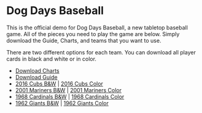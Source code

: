 # Dog Days Baseball

This is the official demo for Dog Days Baseball, a new tabletop baseball game. All of the pieces you need to play the game are below. Simply download the Guide, Charts, and teams that you want to use. 

There are two different options for each team. You can download all player cards in black and white or in color. 

- [Download Charts](https://github.com/brianhaferkamp/dog-days-baseball/raw/main/Dog-Days-Baseball_Charts.pdf)
- [Download Guide](https://github.com/brianhaferkamp/dog-days-baseball/raw/main/Dog-Days-Baseball_Guide.pdf)
- [2016 Cubs B&W](https://github.com/brianhaferkamp/dog-days-baseball/raw/main/2016%20Cubs/Dog-Days-Baseball_2016-Cubs_B%26W.pdf) | [2016 Cubs Color](https://github.com/brianhaferkamp/dog-days-baseball/raw/main/2016%20Cubs/Dog-Days-Baseball_2016-Cubs_Color.pdf)
- [2001 Mariners B&W](https://github.com/brianhaferkamp/dog-days-baseball/raw/main/2001%20Mariners/Dog-Days-Baseball_2001-Mariners_B%26W.pdf) | [2001 Mariners Color](https://github.com/brianhaferkamp/dog-days-baseball/raw/main/2001%20Mariners/Dog-Days-Baseball_2001-Mariners_Color.pdf)
- [1968 Cardinals B&W](https://github.com/brianhaferkamp/dog-days-baseball/raw/main/1968%20Cardinals/Dog-Days-Baseball_1968-Cardinals_B%26W.pdf) | [1968 Cardinals Color](https://github.com/brianhaferkamp/dog-days-baseball/raw/main/1968%20Cardinals/Dog-Days-Baseball_1968-Cardinals_Color.pdf)
- [1962 Giants B&W](https://github.com/brianhaferkamp/dog-days-baseball/raw/main/1962%20Giants/Dog-Days-Baseball_1962-Giants_B%26W.pdf) | [1962 Giants Color](https://github.com/brianhaferkamp/dog-days-baseball/raw/main/1962%20Giants/Dog-Days-Baseball_1962-Giants_Color.pdf)


